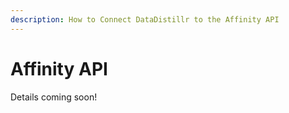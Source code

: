 ```yaml
---
description: How to Connect DataDistillr to the Affinity API
---
```


# Affinity API

Details coming soon!